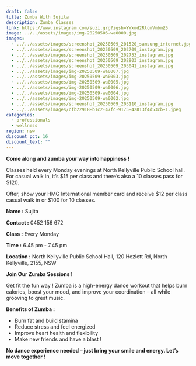 ```yaml
---
draft: false
title: Zumba With Sujita
description: Zumba Classes
link: https://www.instagram.com/suzi.grg?igsh=YWxmd2RlcmVmbmZ5
image: ../../assets/images/img-20250506-wa0000.jpg
images:
  - ../../assets/images/screenshot_20250509_201520_samsung_internet.jpg
  - ../../assets/images/screenshot_20250509_202709_instagram.jpg
  - ../../assets/images/screenshot_20250509_202753_instagram.jpg
  - ../../assets/images/screenshot_20250509_202903_instagram.jpg
  - ../../assets/images/screenshot_20250509_203041_instagram.jpg
  - ../../assets/images/img-20250509-wa0007.jpg
  - ../../assets/images/img-20250509-wa0003.jpg
  - ../../assets/images/img-20250509-wa0005.jpg
  - ../../assets/images/img-20250509-wa0006.jpg
  - ../../assets/images/img-20250509-wa0004.jpg
  - ../../assets/images/img-20250509-wa0002.jpg
  - ../../assets/images/screenshot_20250509_203110_instagram.jpg
  - ../../assets/images/cfb22918-b1c2-47fc-9175-42813f4d53cb-1.jpeg
categories:
  - professionals
  - wellness
region: nsw
discount_pct: 16
discount_text: ""
---
```

**Come along and zumba your way into happiness !** 

Classes held every Monday evenings at North Kellyville Public School hall. For casual walk in, it’s $15 per class and there’s also a 10 classes pass for $120. 

Offer, show your HMG International member card and receive $12 per class casual walk in or $100 for 10 classes. 

**Name :** Sujita 

**Contact :** 0452 156 672

**Class :** Every Monday

**Time :** 6.45 pm - 7.45 pm

**Location :** North Kellyville Public School Hall, 120 Hezlett Rd, North Kellyville, 2155, NSW

**Join Our Zumba Sessions !**

Get fit the fun way ! Zumba is a high-energy dance workout that helps burn calories, boost your mood, and improve your coordination – all while grooving to great music.

**Benefits of Zumba :**

* Burn fat and build stamina
* Reduce stress and feel energized
* Improve heart health and flexibility
* Make new friends and have a blast !

**No dance experience needed – just bring your smile and energy. Let’s move together !**
